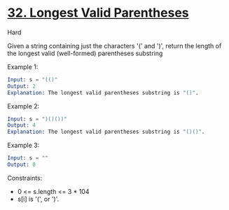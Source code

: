 # [32. Longest Valid Parentheses](https://leetcode.com/problems/longest-valid-parentheses/)

Hard

Given a string containing just the characters '(' and ')', return the length of the longest valid (well-formed) parentheses
substring

Example 1:

```s
Input: s = "(()"
Output: 2
Explanation: The longest valid parentheses substring is "()".
```

Example 2:

```s
Input: s = ")()())"
Output: 4
Explanation: The longest valid parentheses substring is "()()".
```

Example 3:

```s
Input: s = ""
Output: 0
```

Constraints:

- 0 <= s.length <= 3 \* 104
- s[i] is '(', or ')'.
